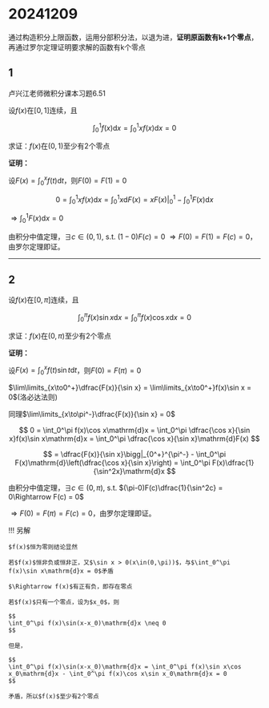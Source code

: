 # 20241209

通过构造积分上限函数，运用分部积分法，以退为进，**证明原函数有k+1个零点**，再通过罗尔定理证明要求解的函数有k个零点

## 1

卢兴江老师微积分课本习题6.51

设$f(x)$在$[0,1]$连续，且

$$
\int_0^1 f(x)\mathrm{d}x = \int_0^1 xf(x)\mathrm{d}x = 0
$$

求证：$f(x)$在$(0,1)$至少有2个零点

**证明：**

设$F(x) = \int_0^x f(t)\mathrm{d}t$，则$F(0) = F(1) = 0$

$$
0 = \int_0^1 xf(x)\mathrm{d}x = \int_0^1 x\mathrm{d}F(x) = xF(x)\bigg|_0^1 - \int_0^1 F(x)\mathrm{d}x
$$

$\Rightarrow \int_0^1 F(x)\mathrm{d}x = 0$

由积分中值定理，$\exists c\in(0,1),$ s.t. $(1-0)F(c) = 0$
$\Rightarrow F(0) = F(1) = F(c) = 0$，由罗尔定理即证。

---

## 2

设$f(x)$在$[0,\pi]$连续，且

$$
\int_0^\pi f(x)\sin x\mathrm{d}x = \int_0^\pi f(x)\cos x\mathrm{d}x = 0
$$

求证：$f(x)$在$(0,\pi)$至少有2个零点

**证明：**

设$F(x) = \int_0^x f(t)\sin t\mathrm{d}t$，则$F(0) = F(\pi) = 0$


$\lim\limits_{x\to0^+}\dfrac{F(x)}{\sin x} = \lim\limits_{x\to0^+}f(x)\sin x = 0$(洛必达法则)

同理$\lim\limits_{x\to\pi^-}\dfrac{F(x)}{\sin x} = 0$

$$
0 = \int_0^\pi f(x)\cos x\mathrm{d}x = \int_0^\pi \dfrac{\cos x}{\sin x}f(x)\sin x\mathrm{d}x = \int_0^\pi \dfrac{\cos x}{\sin x}\mathrm{d}F(x)
$$

$$
= \dfrac{F(x)}{\sin x}\bigg|_{0^+}^{\pi^-} - \int_0^\pi F(x)\mathrm{d}\left(\dfrac{\cos x}{\sin x}\right) = \int_0^\pi F(x)\dfrac{1}{\sin^2x}\mathrm{d}x
$$

由积分中值定理，$\exists c\in(0,\pi),$ s.t. $(\pi-0)F(c)\dfrac{1}{\sin^2c} = 0\Rightarrow F(c) = 0$

$\Rightarrow F(0) = F(\pi) = F(c) = 0$，由罗尔定理即证。

!!! 另解

    $f(x)$恒为零则结论显然

    若$f(x)$恒非负或恒非正，又$\sin x > 0(x\in(0,\pi))$，与$\int_0^\pi f(x)\sin x\mathrm{d}x = 0$矛盾

    $\Rightarrow f(x)$有正有负，即存在零点

    若$f(x)$只有一个零点，设为$x_0$，则

    $$
    \int_0^\pi f(x)\sin(x-x_0)\mathrm{d}x \neq 0     
    $$

    但是，

    $$
    \int_0^\pi f(x)\sin(x-x_0)\mathrm{d}x = \int_0^\pi f(x)\sin x\cos x_0\mathrm{d}x - \int_0^\pi f(x)\cos x\sin x_0\mathrm{d}x = 0
    $$

    矛盾，所以$f(x)$至少有2个零点